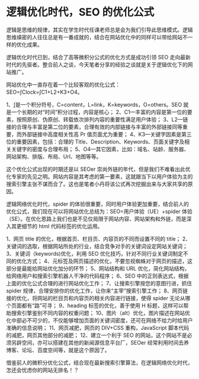 # 逻辑优化时代，SEO 的优化公式

逻辑是思维的规律，其实在学生时代任课老师总是会为我们引导此思维模式。逻辑思维缜密的人往往总是有一番成就的，结合在网站优化中的同样可以带给网站不一样的优化成果。

逻辑优化时代已到，结合了高等微积分公式的优化方式是成功引领 SEO 走向最新时代的先驱者。整合前人之谈，今天笔者分享的经验之谈就是关于逻辑优化下的网站推广。

网站优化中一直存在着一个比较客观的优化公式：SEO=∫Clock=∫C1+L2+K3+O4。

1、∫是一个积分符号，C=content，L=link，K=keywords，O=others。SEO 就是一个长期的对“时间”积分过程，内容是核心；
2、C1—丰富的内容是第一位的要素，按照原创、伪原创、转载依次排列内容的重要性满足用户体验；
3、L2—链接的合理与丰富是第二位的要素，合理有效的内部链接与丰富的外部链接同等重要，而外部链接中高度相关性高 Pr 值页面尤为重要；
4、K3—关键字因素是第三位的重要因素，包括：合理的 Title、Description、Keywords、页面关键字及相关关键字的密度与合理布局；
5、O4—其它因素，比如：域名、站龄、服务器、网站架构、排版、布局、Url、地图等等。

这个优化公式出现的时期还是以 SEOer 崇尚外链的年代，但是我们不难看出此优化专家的先见之明。网站内容是其考虑的第一要素，这就跟当下以用户体验为主的搜索引擎主张不谋而合了。这也是笔者小丹将该公式再次挖掘出来与大家共享的原因。

逻辑网络优化时代，spider 的体验很重要，同时用户体验更加重要，结合前人的优化公式，我们现在可以将网站优化总结为：SEO=用户体验（UE）+spider 体验（SE）。在优化思路上我们也是不见仅局限于网站内容、网站架构和外链，而是深入其更细节的 html 代码标签的优化运用。

1、网页 title 的优化，根据首页、栏目页、内容页的不同而设置不同的 title；
2、关键词的选取，根据网站所处的行业，结合竞争对手的关键词设定网站关键词；
3、关键词（keywords)优化，利用 SEO 优化技巧，针对不同行业关键词制定不同的优化方式；
4、元标签及网页描述的优化，不要忽视蜘蛛对于网页的描述，这部分是最能给网站优化加分的环节；
5、网站结构和 URL 优化，简化网站结构，给网络用户和搜索引擎机器人干净的代码程序；
6、SEO 中的正则表达式，根据上面的优化公式合理的进行网站优化工作；
7、让搜索引擎按您的意图行进，抓住 spider 规律，合理安排你的优化工作，让你来“主宰”搜索引擎工作；
8、网页链接的优化，将网站的栏目页和内容页的相关内容进行链接，使得 spider 无论从哪个页面都有“路”可寻；
9、heading 标签的优化，善于使用 H 标题，这样可以帮助搜索引擎鉴别不同内容的权重问题；
10、图片（alt）优化，图片描述在网站优化中部必不可少的，不仅能够增加页面的关键词密度，还可在网络不给力时给用户准确的信息说明；
11、网页减肥，网页的 DIV+CSS 重构，JavaScript 脚本代码的减肥，网页其他部分的减肥；
12、建立一个利于 SEO 的网站，这个网站不是必须另辟空间，亦可以搭建在其他的新闻源信息平台厂，SEOer 经常利用时间去养博客、论坛、百度空间等，就是这个原因了。

借鉴前人的微积分优化公式，结合现在最新搜索引擎算法，在逻辑网络优化时代，怎还会忧虑你的网站无排名！？